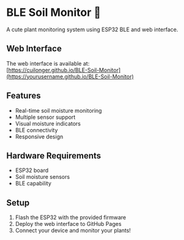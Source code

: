 # BLE Soil Monitor 🌱

A cute plant monitoring system using ESP32 BLE and web interface.

## Web Interface

The web interface is available at:  
[https://cuilonger.github.io/BLE-Soil-Monitor](https://yourusername.github.io/BLE-Soil-Monitor)

## Features

- Real-time soil moisture monitoring
- Multiple sensor support
- Visual moisture indicators
- BLE connectivity
- Responsive design

## Hardware Requirements

- ESP32 board
- Soil moisture sensors
- BLE capability

## Setup

1. Flash the ESP32 with the provided firmware
2. Deploy the web interface to GitHub Pages
3. Connect your device and monitor your plants!
